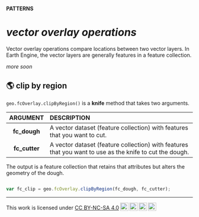 __PATTERNS__  

# __*vector overlay operations*__  

Vector overlay operations compare locations between two vector layers. In Earth Engine, the vector layers are generally features in a feature collection.  

_more soon_  

## __:earth_americas: clip by region__

```geo.fcOverlay.clipByRegion()``` is a __knife__ method that takes two arguments. 

| ARGUMENT          | DESCRIPTION       |
| :--:              | :--               |
| __fc_dough__      | A vector dataset (feature collection) with features that you want to cut. |  
| __fc_cutter__     | A vector dataset (feature collection) with features that you want to use as the knife to cut the dough. |   

The output is a feature collection that retains that attributes but alters the geometry of the dough.  

```js

var fc_clip = geo.fcOverlay.clipByRegion(fc_dough, fc_cutter);

```

---  

<p xmlns:cc="http://creativecommons.org/ns#" >This work is licensed under <a href="https://creativecommons.org/licenses/by-nc-sa/4.0/?ref=chooser-v1" target="_blank" rel="license noopener noreferrer" style="display:inline-block;">CC BY-NC-SA 4.0<img style="height:22px!important;margin-left:3px;vertical-align:text-bottom;" src="https://mirrors.creativecommons.org/presskit/icons/cc.svg?ref=chooser-v1" alt=""><img style="height:22px!important;margin-left:3px;vertical-align:text-bottom;" src="https://mirrors.creativecommons.org/presskit/icons/by.svg?ref=chooser-v1" alt=""><img style="height:22px!important;margin-left:3px;vertical-align:text-bottom;" src="https://mirrors.creativecommons.org/presskit/icons/nc.svg?ref=chooser-v1" alt=""><img style="height:22px!important;margin-left:3px;vertical-align:text-bottom;" src="https://mirrors.creativecommons.org/presskit/icons/sa.svg?ref=chooser-v1" alt=""></a></p>